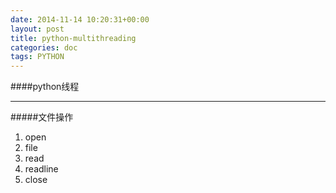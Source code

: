 ```yaml
---
date: 2014-11-14 10:20:31+00:00
layout: post
title: python-multithreading
categories: doc
tags: PYTHON
---
```

####python线程


----------




#####文件操作

 1. open
 2. file
 3. read
 4. readline
 5. close


